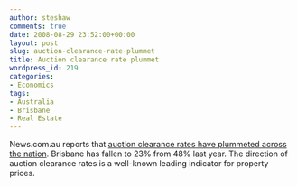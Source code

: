 ```yaml
---
author: steshaw
comments: true
date: 2008-08-29 23:52:00+00:00
layout: post
slug: auction-clearance-rate-plummet
title: Auction clearance rate plummet
wordpress_id: 219
categories:
- Economics
tags:
- Australia
- Brisbane
- Real Estate
---
```


News.com.au reports that [auction clearance rates have plummeted across the nation](http://www.news.com.au/business/money/story/0,25479,23758020-5013951,00.html). Brisbane has fallen to 23% from 48% last year. The direction of auction clearance rates is a well-known leading indicator for property prices.
